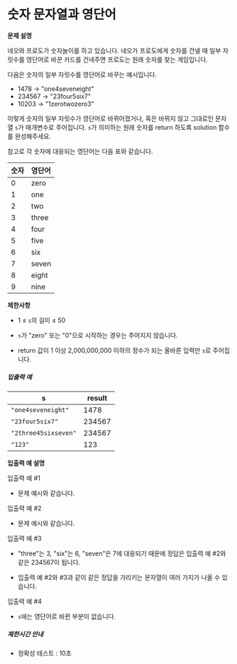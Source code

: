 # **숫자 문자열과 영단어**

**문제 설명**

네오와 프로도가 숫자놀이를 하고 있습니다. 네오가 프로도에게 숫자를 건넬 때 일부 자릿수를 영단어로 바꾼 카드를 건네주면 프로도는 원래 숫자를 찾는 게임입니다.



다음은 숫자의 일부 자릿수를 영단어로 바꾸는 예시입니다.


* 1478 → "one4seveneight"
* 234567 → "23four5six7"
* 10203 → "1zerotwozero3"


이렇게 숫자의 일부 자릿수가 영단어로 바뀌어졌거나, 혹은 바뀌지 않고 그대로인 문자열 `s`가 매개변수로 주어집니다. `s`가 의미하는 원래 숫자를 return 하도록 solution 함수를 완성해주세요.

참고로 각 숫자에 대응되는 영단어는 다음 표와 같습니다.

| 숫자 | 영단어 |
| ---- | :----- |
| 0    | zero   |
| 1    | one    |
| 2    | two    |
| 3    | three  |
| 4    | four   |
| 5    | five   |
| 6    | six    |
| 7    | seven  |
| 8    | eight  |
| 9    | nine   |



**제한사항**

* 1 ≤ `s`의 길이 ≤ 50

* `s`가 "zero" 또는 "0"으로 시작하는 경우는 주어지지 않습니다.

* return 값이 1 이상 2,000,000,000 이하의 정수가 되는 올바른 입력만 `s`로 주어집니다.



##### 입출력 예

| s                    | result |
| -------------------- | ------ |
| `"one4seveneight"`   | 1478   |
| `"23four5six7"`      | 234567 |
| `"2three45sixseven"` | 234567 |
| `"123"`              | 123    |



**입출력 예 설명**

입출력 예 #1

* 문제 예시와 같습니다.

입출력 예 #2

* 문제 예시와 같습니다.

입출력 예 #3

* "three"는 3, "six"는 6, "seven"은 7에 대응되기 때문에 정답은 입출력 예 #2와 같은 234567이 됩니다.

* 입출력 예 #2와 #3과 같이 같은 정답을 가리키는 문자열이 여러 가지가 나올 수 있습니다.


입출력 예 #4

* `s`에는 영단어로 바뀐 부분이 없습니다.



##### 제한시간 안내

- 정확성 테스트 : 10초